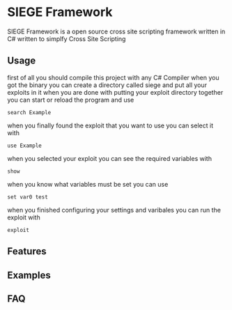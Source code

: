 # SIEGE Framework #
SIEGE Framework is a open source cross site scripting framework written in C#
written to simplfy Cross Site Scripting
## Usage ##
first of all you should compile this project with any C# Compiler when you got the binary you can create a directory called siege and put all your exploits in it
when you are done with putting your exploit directory together you can start or reload the program 
and use
```
search Example
```
when you finally found the exploit that 
you want to use you can select it with
```
use Example
```
when you selected your exploit you can see the required variables with
```
show
```
when you know what variables must be set you can use
```
set var0 test
```
when you finished configuring your settings and varibales you can run the exploit with
```
exploit
```
## Features ##
## Examples ##
## FAQ ##
